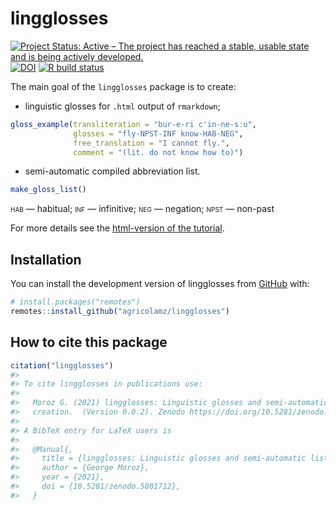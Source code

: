 <!-- README.md is generated from README.Rmd. Please edit that file -->



# lingglosses

[![Project Status: Active – The project has reached a stable, usable state and is being actively developed.](https://www.repostatus.org/badges/latest/active.svg)](https://www.repostatus.org/#active)
[![DOI](https://zenodo.org/badge/440443756.svg)](https://zenodo.org/badge/latestdoi/440443756)
[![R build status](https://github.com/agricolamz/lingglosses/workflows/R-CMD-check/badge.svg)](https://github.com/agricolamz/lingglosses/actions)

The main goal of the `lingglosses` package is to create:

* linguistic glosses for `.html` output of `rmarkdown`;

```r
gloss_example(transliteration = "bur-e-ri c'in-ne-sːu",
              glosses = "fly-NPST-INF know-HAB-NEG", 
              free_translation = "I cannot fly.", 
              comment = "(lit. do not know how to)")
```



* semi-automatic compiled abbreviation list.

```r
make_gloss_list()
```

<span style="font-variant:small-caps;">hab</span> — habitual; <span style="font-variant:small-caps;">inf</span> — infinitive; <span style="font-variant:small-caps;">neg</span> — negation; <span style="font-variant:small-caps;">npst</span> — non-past

For more details see the [html-version of the tutorial](https://agricolamz.github.io/lingglosses/).

## Installation

You can install the development version of lingglosses from [GitHub](https://github.com/) with:


```r
# install.packages("remotes")
remotes::install_github("agricolamz/lingglosses")
```

## How to cite this package


```r
citation("lingglosses")
#> 
#> To cite lingglosses in publications use:
#> 
#>   Moroz G. (2021) lingglosses: Linguistic glosses and semi-automatic list of glosses
#>   creation.  (Version 0.0.2). Zenodo https://doi.org/10.5281/zenodo.5801712
#> 
#> A BibTeX entry for LaTeX users is
#> 
#>   @Manual{,
#>     title = {lingglosses: Linguistic glosses and semi-automatic list of glosses creation},
#>     author = {George Moroz},
#>     year = {2021},
#>     doi = {10.5281/zenodo.5801712},
#>   }
```

